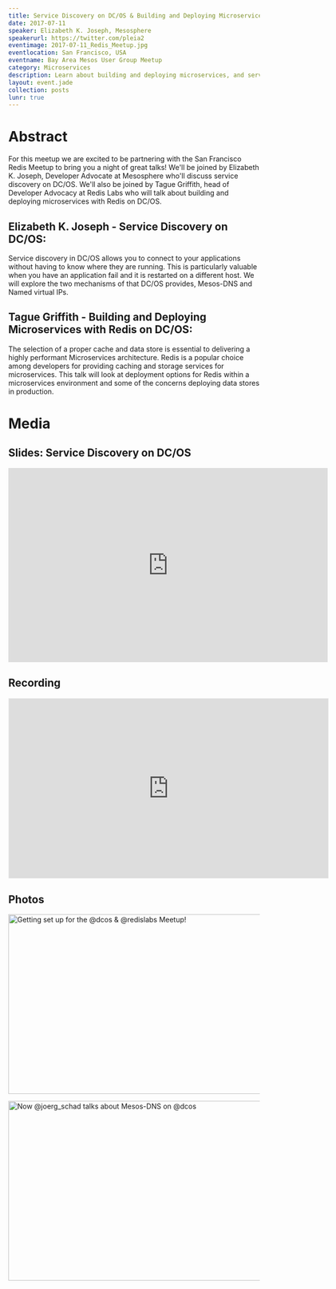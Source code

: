 ```yaml
---
title: Service Discovery on DC/OS & Building and Deploying Microservices with Redis
date: 2017-07-11
speaker: Elizabeth K. Joseph, Mesosphere
speakerurl: https://twitter.com/pleia2
eventimage: 2017-07-11_Redis_Meetup.jpg
eventlocation: San Francisco, USA
eventname: Bay Area Mesos User Group Meetup
category: Microservices
description: Learn about building and deploying microservices, and service discovery on DC/OS!
layout: event.jade
collection: posts
lunr: true
---
```

# Abstract
For this meetup we are excited to be partnering with the San Francisco Redis Meetup to bring you a night of great talks! We'll be joined by Elizabeth K. Joseph, Developer Advocate at Mesosphere who'll discuss service discovery on DC/OS. We'll also be joined by Tague Griffith, head of Developer Advocacy at Redis Labs who will talk about building and deploying microservices with Redis on DC/OS.
## Elizabeth K. Joseph - Service Discovery on DC/OS:
Service discovery in DC/OS allows you to connect to your applications without having to know where they are running. This is particularly valuable when you have an application fail and it is restarted on a different host. We will explore the two mechanisms of that DC/OS provides, Mesos-DNS and Named virtual IPs.
## Tague Griffith - Building and Deploying Microservices with Redis on DC/OS:
The selection of a proper cache and data store is essential to delivering a highly performant Microservices architecture. Redis is a popular choice among developers for providing caching and storage services for microservices. This talk will look at deployment options for Redis within a microservices environment and some of the concerns deploying data stores in production.

# Media
## Slides: Service Discovery on DC/OS
<iframe src="https://docs.google.com/presentation/d/e/2PACX-1vSOCOxT2_pBiriCuQ_vw8fWw16abwAAwEjgwzC2vLAigKLWT2Q6vxI6fR4BrV7wQxB1YelEPZrFH-XD/embed?start=false&loop=false&delayms=3000" frameborder="0" width="640" height="389" allowfullscreen="true" mozallowfullscreen="true" webkitallowfullscreen="true"></iframe>

## Recording
<iframe style="border: 1px solid #EEE;" width="640" height="359.719" src="https://www.youtube.com/embed/j9pOLUO0VgM" frameborder="0" allowfullscreen></iframe>

## Photos
<a data-flickr-embed="true"  href="https://www.flickr.com/photos/pleia2/35058587073/" title="Getting set up for the @dcos &amp; @redislabs Meetup!"><img src="https://farm5.staticflickr.com/4232/35058587073_731ec940fb_z.jpg" width="640" height="360" alt="Getting set up for the @dcos &amp; @redislabs Meetup!"></a><script async src="//embedr.flickr.com/assets/client-code.js" charset="utf-8"></script>

<a data-flickr-embed="true"  href="https://www.flickr.com/photos/pleia2/35480314860/" title="Now @joerg_schad talks about Mesos-DNS on @dcos"><img src="https://farm5.staticflickr.com/4281/35480314860_3df0452499_z.jpg" width="640" height="360" alt="Now @joerg_schad talks about Mesos-DNS on @dcos"></a><script async src="//embedr.flickr.com/assets/client-code.js" charset="utf-8"></script>
